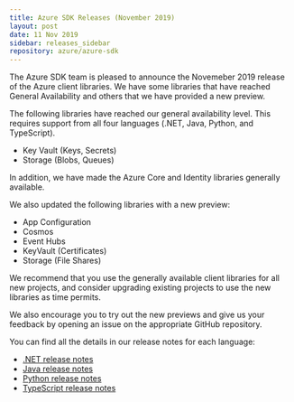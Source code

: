 ```yaml
---
title: Azure SDK Releases (November 2019)
layout: post
date: 11 Nov 2019
sidebar: releases_sidebar
repository: azure/azure-sdk
---
```


The Azure SDK team is pleased to announce the Novemeber 2019 release of the Azure client libraries.  We have some libraries that have reached General Availability and others that we have provided a new preview.

The following libraries have reached our general availability level.  This requires support from all four languages (.NET, Java, Python, and TypeScript).

* Key Vault (Keys, Secrets)
* Storage (Blobs, Queues)

In addition, we have made the Azure Core and Identity libraries generally available.

We also updated the following libraries with a new preview:

* App Configuration
* Cosmos
* Event Hubs
* KeyVault (Certificates)
* Storage (File Shares)

We recommend that you use the generally available client libraries for all new projects, and consider upgrading existing projects to use the new libraries as time permits.

We also encourage you to try out the new previews and give us your feedback by opening an issue on the appropriate GitHub repository.

You can find all the details in our release notes for each language:

* [.NET release notes]({{site.baseurl}}/releases/2019-11/dotnet.html)
* [Java release notes]({{site.baseurl}}/releases/2019-11/java.html)
* [Python release notes]({{site.baseurl}}/releases/2019-11/python.html)
* [TypeScript release notes]({{site.baseurl}}/releases/2019-11/js.html)
